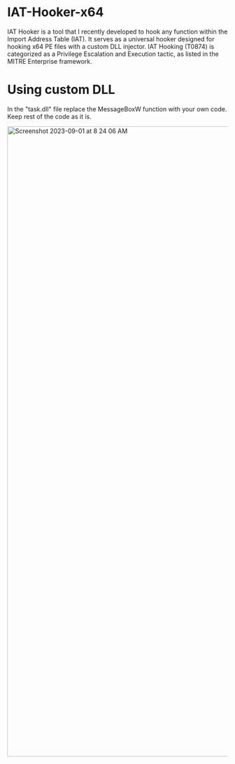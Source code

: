 # IAT-Hooker-x64

IAT Hooker is a tool that I recently developed to hook any function within the Import Address Table (IAT). It serves as a universal hooker designed for hooking x64 PE files with a custom DLL injector. IAT Hooking (T0874) is categorized as a Privilege Escalation and Execution tactic, as listed in the MITRE Enterprise framework.

# Using custom DLL

In the "task.dll" file replace the MessageBoxW function with your own code. Keep rest of the code as it is.

<img width="1440" alt="Screenshot 2023-09-01 at 8 24 06 AM" src="https://github.com/SmeetSabalpara/IAT-Hooker-x64/assets/59355395/1c06ca76-e24d-4c21-84d5-c12704570f40">

